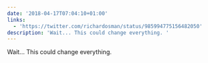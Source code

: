 ```yaml
---
date: '2018-04-17T07:04:10+01:00'
links:
  - 'https://twitter.com/richardosman/status/985994775156482050'
description: 'Wait... This could change everything. '
---
```

Wait... This could change everything. 
